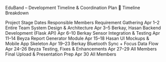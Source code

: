 EduBand – Development Timeline & Coordination Plan
🔄 Timeline Breakdown

Project Stage	Dates	Responsible Members
Requirement Gathering	Apr 1–2	Entire Team
System Design & Architecture	Apr 3–5	Berkay, Hasan
Backend Development (Flask API)	Apr 6–10	Berkay
Sensor Integration & Testing	Apr 11–14	Beyza
Report Generator Module	Apr 15–18	Hasan
UI Mockups & Mobile App Skeleton	Apr 19–23	Berkay
Bluetooth Sync + Focus Data Flow	Apr 24–26	Beyza
Testing, Fixes & Enhancements	Apr 27–29	All Members
Final Upload & Presentation Prep	Apr 30	All Members
